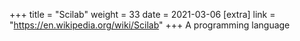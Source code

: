 +++
title = "Scilab"
weight = 33
date = 2021-03-06
[extra]
link = "https://en.wikipedia.org/wiki/Scilab"
+++
A programming language

